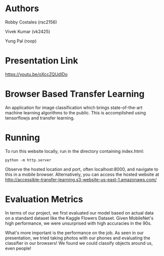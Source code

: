 # Authors
Robby Costales (rsc2156)

Vivek Kumar (vk2425)

Yung Pal (roop)

# Presentation Link 
https://youtu.be/oXccZQUdIDo

# Browser Based Transfer Learning
An application for image classification which brings state-of-the-art machine learning algorithms to the public. This is accomplished using tensorflowjs and transfer learning.

# Running
To run this website locally, run in the directory containing index.html:

`python -m http.server`

Observe the hosted location and port, often localhost:8000, and navigate to this in a mobile browser.
Alternatively, you can access the hosted website at http://accessible-transfer-learning.s3-website-us-east-1.amazonaws.com/

# Evaluation Metrics
In terms of our project, we first evaluated our model based on actual data on a standard dataset like the Kaggle Flowers Dataset. Given MobileNet's high performance, we were unsurprised with high accuracies in the 90s.

What's more important is the performance on the job. As seen in our presentation, we tried taking photos with our phones and evaluating the classifier in our browsers! We found we could classify objects around us, even people!

